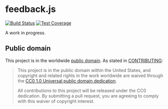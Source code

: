 # feedback.js

[![Build Status](https://img.shields.io/travis/18F/feedback.js/master.svg)](https://travis-ci.org/18F/feedback.js)
[![Test Coverage](https://img.shields.io/codecov/c/github/18F/feedback.js/master.svg)](https://codecov.io/github/18F/feedback.js)

A work in progress.

## Public domain

This project is in the worldwide [public domain](LICENSE.md). As stated in [CONTRIBUTING](CONTRIBUTING.md):

> This project is in the public domain within the United States, and copyright and related rights in the work worldwide are waived through the [CC0 1.0 Universal public domain dedication](https://creativecommons.org/publicdomain/zero/1.0/).
>
> All contributions to this project will be released under the CC0 dedication. By submitting a pull request, you are agreeing to comply with this waiver of copyright interest.
